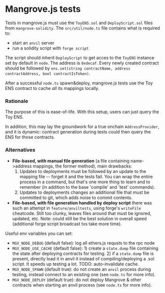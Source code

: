 # Mangrove.js tests

Tests in mangrove.js must use the `ToyENS.sol` and `DeployScript.sol` files from `mangrove-solidity`. The `src/util/node.ts` file contains what is required to:

- start an `anvil` server
- run a solidity script with `forge script`

The script should inherit `DeployScript` to get acces to the `ToyENS` instance set by default in `node`. The address is `0xdecaf`. Every newly created contract should be followed by `ens.set(string contractName, address contractAddress, bool contractIsToken)`.

After a successful `node.ts` spawn&deploy, mangrove.js tests use the Toy ENS contract to cache _all_ its mappings locally.

### Rationale

The purpose of this is ease-of-life. With this setup, users can just query the Toy ENS.

In addition, this may lay the groundwork for a true onchain `AddressProvider`, and it is dynamic: contract generation during tests could then query the ENS for those contracts.

### Alternatives

- **File-based, with manual file generation** (a file containing name->address mappings, the former method), main drawbacks:
  1. Updates to deployments must be followed by an update to the mapping file -- forget it and the tests fail. You can wrap the entire process in a command, but that's one more thing to learn and to remember (in addition to the base 'compile' and 'test' commands).
  2. Updates to deployments changes an additional file that must be committed to git, which adds noise to commit contents.
- **File-based, with file generation handled by deploy script** there was such an attempt in `feature/anviltests`, using forge's `writeFile` cheatcode. Still too clunky, leaves files around that must be ignored, updated, etc. Note: could still be the best solution in overall speed (additional forge script broadcast txs take more time).

Useful env variables you can set:

- `MGV_NODE_DEBUG` (default false): log all ethers.js requsts to the rpc node
- `MGV_NODE_USE_CACHE` (default false): 1) create a `state.dump` file containing the state after deploying contracts for testing. 2) if a `state.dump` file is present, directly load it in anvil it instead of compiling/deploying a .sol script. It speeds up testing a lot. TODO: auto-invalidate cache.
- `MGV_NODE_SPAWN` (default true): do not create an `anvil` process during testing, instead connect to an existing one (see `node.ts` for more info).
- `MGV_NODE_DEPLOY` (default true): do not deploy Mangrove & other contracts when starting an anvil process (see `node.ts` for more info).
